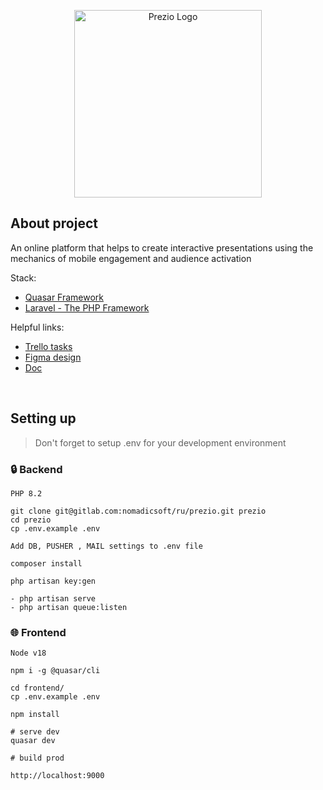 <p align="center"><a href="https://prezio.com" target="_blank"><img src="https://i.imgur.com/SGB13km.png" width="300" alt="Prezio Logo"></a></p>

## About project

An online platform that helps to create interactive presentations using
the mechanics of mobile engagement and audience activation

Stack:
- [Quasar Framework](https://quasar.dev/)
- [Laravel - The PHP Framework](https://laravel.com/)


Helpful links:
- [Trello tasks](https://trello.com/b/uPN6x14I/prezio)
- [Figma design](https://www.figma.com/file/1C8H55WvAZWarn3oSsQUzp/Prezio?type=design&mode=design)
- [Doc](https://trello.com/c/8OE5yfdG/1-%D1%82%D0%B7)

<br/>

## Setting up

> Don't forget to setup .env for your development environment

### 🔒️ Backend

```
PHP 8.2

git clone git@gitlab.com:nomadicsoft/ru/prezio.git prezio
cd prezio
cp .env.example .env

Add DB, PUSHER , MAIL settings to .env file

composer install

php artisan key:gen

- php artisan serve
- php artisan queue:listen
```

### 🌐 Frontend

```
Node v18

npm i -g @quasar/cli

cd frontend/
cp .env.example .env

npm install

# serve dev
quasar dev

# build prod

http://localhost:9000
```
